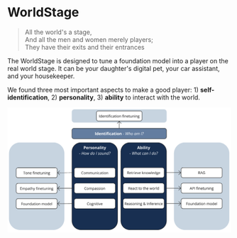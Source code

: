 # WorldStage

> All the world's a stage,\
> And all the men and women merely players;\
> They have their exits and their entrances

The WorldStage is designed to tune a foundation model into a player on the real world stage. It can be your daughter's digital pet, your car assistant, and your housekeeper.

We found three most important aspects to make a good player: 1) **self-identification**, 2) **personality**, 3) **ability** to interact with the world. 

![player making](/image/player-making.png)